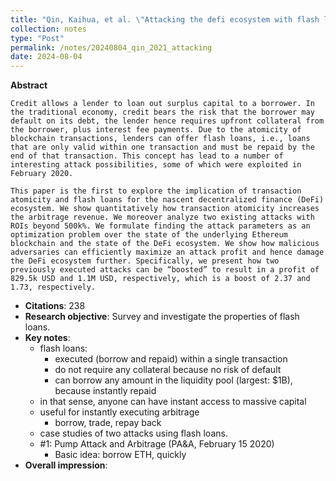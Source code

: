 ```yaml
---
title: "Qin, Kaihua, et al. \"Attacking the defi ecosystem with flash loans for fun and profit.\" International conference on financial cryptography and data security. Springer, Berlin, Heidelberg, 2021."
collection: notes
type: "Post"
permalink: /notes/20240804_qin_2021_attacking
date: 2024-08-04
---
```


**Abstract**

```
Credit allows a lender to loan out surplus capital to a borrower. In the traditional economy, credit bears the risk that the borrower may default on its debt, the lender hence requires upfront collateral from the borrower, plus interest fee payments. Due to the atomicity of blockchain transactions, lenders can offer flash loans, i.e., loans that are only valid within one transaction and must be repaid by the end of that transaction. This concept has lead to a number of interesting attack possibilities, some of which were exploited in February 2020.

This paper is the first to explore the implication of transaction atomicity and flash loans for the nascent decentralized finance (DeFi) ecosystem. We show quantitatively how transaction atomicity increases the arbitrage revenue. We moreover analyze two existing attacks with ROIs beyond 500k%. We formulate finding the attack parameters as an optimization problem over the state of the underlying Ethereum blockchain and the state of the DeFi ecosystem. We show how malicious adversaries can efficiently maximize an attack profit and hence damage the DeFi ecosystem further. Specifically, we present how two previously executed attacks can be “boosted” to result in a profit of  829.5k USD and 1.1M USD, respectively, which is a boost of 2.37 and 1.73, respectively.
```

  - **Citations**: 238
  - **Research objective**: Survey and investigate the properties of flash loans.
  - **Key notes**:
    - flash loans:
      - executed (borrow and repaid) within a single transaction
      - do not require any collateral because no risk of default
      - can borrow any amount in the liquidity pool (largest: $1B), because instantly repaid
    - in that sense, anyone can have instant access to massive capital
    - useful for instantly executing arbitrage
      - borrow, trade, repay back
    - case studies of two attacks using flash loans.
    - #1: Pump Attack and Arbitrage (PA&A, February 15 2020)
      - Basic idea: borrow ETH, quickly 
  - **Overall impression**:

